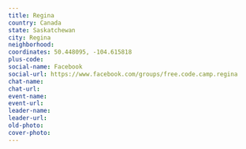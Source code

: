 ```yaml
---
title: Regina
country: Canada
state: Saskatchewan
city: Regina
neighborhood: 
coordinates: 50.448095, -104.615818
plus-code:
social-name: Facebook
social-url: https://www.facebook.com/groups/free.code.camp.regina
chat-name:
chat-url:
event-name:
event-url:
leader-name:
leader-url:
old-photo: 
cover-photo:
---
```

